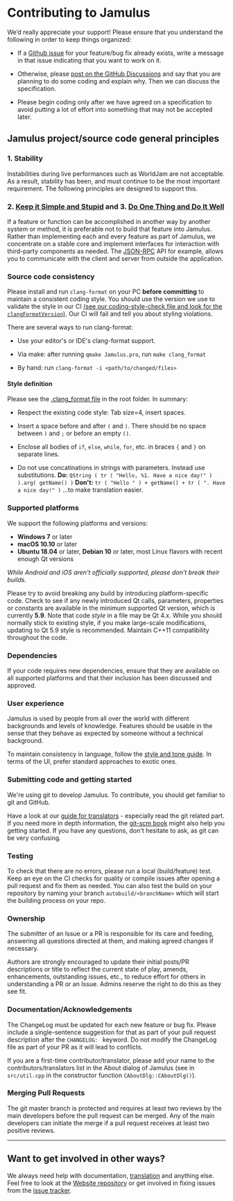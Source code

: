 # Contributing to Jamulus

We’d really appreciate your support! Please ensure that you understand the following in order to keep things organized:

- If a [Github issue](https://github.com/jamulussoftware/jamulus/issues) for your feature/bug fix already exists, write a message in that issue indicating that you want to work on it.

- Otherwise, please [post on the GitHub Discussions](https://github.com/jamulussoftware/jamulus/discussions) and say that you are planning to do some coding and explain why. Then we can discuss the specification.
- Please begin coding only after we have agreed on a specification to avoid putting a lot of effort into something that may not be accepted later.


## Jamulus project/source code general principles

### 1. Stability

Instabilities during live performances such as WorldJam are not acceptable. As a result, stability has been, and must continue to be the most important requirement. The following principles are designed to support this.

### 2. [Keep it Simple and Stupid](https://en.wikipedia.org/wiki/KISS_principle) and 3. [Do One Thing and Do It Well](https://en.wikipedia.org/wiki/Unix_philosophy#Do_One_Thing_and_Do_It_Well)

If a feature or function can be accomplished in another way by another system or method, it is preferable not to build that feature into Jamulus. Rather than implementing each and every feature as part of Jamulus, we concentrate on a stable core and implement interfaces for interaction with third-party components as needed. The [JSON-RPC](https://github.com/jamulussoftware/jamulus/blob/master/docs/JSON-RPC.md) API for example, allows you to communicate with the client and server from outside the application.

### Source code consistency

Please install and run `clang-format` on your PC **before committing** to maintain a consistent coding style. You should use the version we use to validate the style in our CI [(see our coding-style-check file and look for the `clangFormatVersion`)](https://github.com/jamulussoftware/jamulus/blob/master/.github/workflows/coding-style-check.yml#L20). Our CI will fail and tell you about styling violations.

There are several ways to run clang-format:

- Use your editor's or IDE's clang-format support.

- Via make: after running `qmake Jamulus.pro`, run `make clang_format`

- By hand: run `clang-format -i <path/to/changed/files>`

#### Style definition

Please see the [.clang_format file](https://github.com/jamulussoftware/jamulus/blob/master/.clang-format) in the root folder. In summary:

- Respect the existing code style: Tab size=4, insert spaces.

- Insert a space before and after `(` and `)`. There should be no space between `)` and `;` or before an empty `()`.
- Enclose all bodies of `if`, `else`, `while`, `for`, etc. in braces `{` and `}` on separate lines.
- Do not use concatinations in strings with parameters. Instead use substitutions. **Do:** `QString ( tr ( "Hello, %1. Have a nice day!" ) ).arg( getName() )` **Don't:** `tr ( "Hello " ) + getName() + tr ( ". Have a nice day!" )` ...to make translation easier.

### Supported platforms

We support the following platforms and versions:

- **Windows 7** or later
- **macOS 10.10** or later
- **Ubuntu 18.04** or later, **Debian 10** or later, most Linux flavors with recent enough Qt versions

_While Android and iOS aren't officially supported, please don't break their builds._

Please try to avoid breaking any build by introducing platform-specific code. Check to see if any newly introduced Qt calls, parameters, properties or constants are available in the minimum supported Qt version, which is currently **5.9**. Note that code _style_ in a file may be Qt 4.x. While you should normally stick to existing style, if you make large-scale modifications, updating to Qt 5.9 style is recommended.
Maintain C++11 compatibility throughout the code.

### Dependencies

If your code requires new dependencies, ensure that they are available on all supported platforms and that their inclusion has been discussed and approved.

### User experience

Jamulus is used by people from all over the world with different backgrounds and levels of knowledge.
Features should be usable in the sense that they behave as expected by someone without a technical background.

To maintain consistency in language, follow the [style and tone guide](https://jamulus.io/contribute/Style-and-Tone). In terms of the UI, prefer standard approaches to exotic ones.

### Submitting code and getting started

We're using git to develop Jamulus. To contribute, you should get familiar to git and GitHub.

Have a look at our [guide for translators](docs/TRANSLATING.md) - especially read the git related part. If you need more in depth information, the [git-scm book](https://git-scm.com/book/en/v2) might also help you getting started. If you have any questions, don't hesitate to ask, as git can be very confusing.

### Testing

To check that there are no errors, please run a local (build/feature) test. Keep an eye on the CI checks for quality or compile issues after opening a pull request and fix them as needed. You can also test the build on your repository by naming your branch `autobuild/<branchName>` which will start the building process on your repo.

### Ownership

The submitter of an Issue or a PR is responsible for its care and feeding, answering all questions directed at them, and making agreed changes if necessary.

Authors are strongly encouraged to update their initial posts/PR descriptions or title to reflect the current state of play, amends, enhancements, outstanding issues, etc., to reduce effort for others in understanding a PR or an Issue.
Admins reserve the right to do this as they see fit.

### Documentation/Acknowledgements

The ChangeLog must be updated for each new feature or bug fix. Please include a single-sentence suggestion for that as part of your pull request description after the `CHANGELOG: ` keyword. Do not modify the ChangeLog file as part of your PR as it will lead to conflicts.

If you are a first-time contributor/translator, please add your name to the contributors/translators list in the About dialog of Jamulus (see in `src/util.cpp` in the constructor function `CAboutDlg::CAboutDlg()`).

### Merging Pull Requests

The git master branch is protected and requires at least two reviews by the main developers before the pull request can be merged. Any of the main developers can initiate the merge if a pull request receives at least two positive reviews.

---

## Want to get involved in other ways?

We always need help with documentation, [translation](docs/TRANSLATING.md) and anything else. Feel free to look at the [Website repository](https://github.com/jamulussoftware/jamuluswebsite) or get involved in fixing issues from the [issue tracker](https://github.com/jamulussoftware/jamulus/issues).
